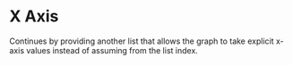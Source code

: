 # X Axis

Continues by providing another list that allows the graph to take explicit
x-axis values instead of assuming from the list index.

